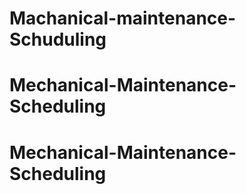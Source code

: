 # Machanical-maintenance-Schuduling
# Mechanical-Maintenance-Scheduling
# Mechanical-Maintenance-Scheduling
